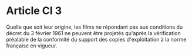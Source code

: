 # Article CI 3

Quelle que soit leur origine, les films ne répondant pas aux conditions du décret du 3 février 1961 ne peuvent être projetés qu'après la vérification préalable de la conformité du support des copies d'exploitation à la norme française en vigueur.

